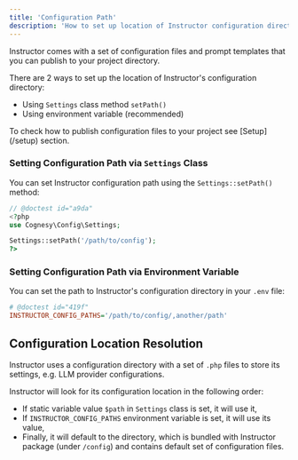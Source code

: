 ```yaml
---
title: 'Configuration Path'
description: 'How to set up location of Instructor configuration directory for your project'
---
```


Instructor comes with a set of configuration files and prompt templates that you can publish to your project directory.

There are 2 ways to set up the location of Instructor's configuration directory:
- Using `Settings` class method `setPath()`
- Using environment variable (recommended)

<Info>
To check how to publish configuration files to your project see [Setup](/setup) section.
</Info>


### Setting Configuration Path via `Settings` Class

You can set Instructor configuration path using the `Settings::setPath()` method:

```php
// @doctest id="a9da"
<?php
use Cognesy\Config\Settings;

Settings::setPath('/path/to/config');
?>
```


### Setting Configuration Path via Environment Variable

You can set the path to Instructor's configuration directory in your `.env` file:

```ini
# @doctest id="419f"
INSTRUCTOR_CONFIG_PATHS='/path/to/config/,another/path'
```



## Configuration Location Resolution

Instructor uses a configuration directory with a set of `.php` files to store its settings, e.g. LLM provider configurations.

Instructor will look for its configuration location in the following order:
- If static variable value `$path` in `Settings` class is set, it will use it,
- If `INSTRUCTOR_CONFIG_PATHS` environment variable is set, it will use its value,
- Finally, it will default to the directory, which is bundled with Instructor package (under `/config`) and contains default set of configuration files.


